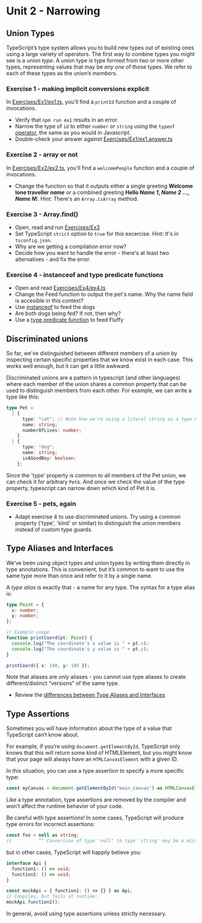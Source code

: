 # Unit 2 - Narrowing

## Union Types

TypeScript’s type system allows you to build new types out of existing ones using a large variety of operators. The first way to combine types you might see is a _union type_. A union type is type formed from two or more other types, representing values that may be _any one_ of those types. We refer to each of these types as the union’s _members_.

### Exercise 1 - making implicit conversions explicit

In [Exercises/Ex1/ex1.ts](https://github.com/red-gate/level-up-academy/blob/main/web-training/TypeScript/Unit%202%20-%20Narrowing/Exercises/Ex1/ex1.ts), you'll find a `printId` function and a couple of invocations.

- Verify that `npm run ex1` results in an error.
- Narrow the type of `id` to either `number` or `string` using the `typeof` [operator](https://www.typescriptlang.org/docs/handbook/2/typeof-types.html), the same as you would in Javascript.
- Double-check your answer against [Exercises/Ex1/ex1.answer.ts](https://github.com/red-gate/level-up-academy/blob/main/web-training/TypeScript/Unit%202%20-%20Narrowing/Exercises/Ex1/ex1.answer.ts)

### Exercise 2 - array or not

In [Exercises/Ex2/ex2.ts](https://github.com/red-gate/level-up-academy/blob/main/web-training/TypeScript/Unit%202%20-%20Narrowing/Exercises/Ex2/ex2.ts), you'll find a `welcomePeople` function and a couple of invocations.

- Change the function so that it outputs either a single greeting **Welcome lone traveller _name_** or a combined greeting **Hello _Name 1_, _Name 2_ ..., _Name N_!**. Hint: There's an `Array.isArray` method.

### Exercise 3 - Array.find()

- Open, read and run [Exercises/Ex3](https://github.com/red-gate/level-up-academy/blob/main/web-training/TypeScript/Unit%202%20-%20Narrowing/Exercises/Ex3)
- Set TypeScript `strict` option to `true` for this excercise. Hint: It's in `tsconfig.json`.
- Why are we getting a compilation error now?
- Decide how you want to handle the error - there's at least two alternatives - and fix the error.

### Exercise 4 - instanceof and type predicate functions

- Open and read [Exercises/Ex4/ex4.ts](https://github.com/red-gate/level-up-academy/blob/main/web-training/TypeScript/Unit%202%20-%20Narrowing/Exercises/Ex4/ex4.ts)
- Change the Feed function to output the pet's name. Why the name field is accesible in this context?
- Use [instanceof](https://www.typescriptlang.org/docs/handbook/2/narrowing.html#instanceof-narrowing) to feed the dogs
- Are both dogs being fed? If not, then why?
- Use a [type predicate function](https://www.typescriptlang.org/docs/handbook/2/narrowing.html#using-type-predicates) to feed Fluffy

## Discriminated unions

So far, we've distinguished between different members of a union by inspecting certain specific properties that we know exist in each case. This works well enough, but it can get a little awkward.

Discriminated unions are a pattern in typescript (and other languages) where each member of the union shares a common property that can be used to distinguish members from each other. For example, we can write a type like this:

```ts
type Pet =
  | {
      type: "cat"; // Note how we're using a literal string as a type here
      name: string;
      numberOfLives: number;
    }
  | {
      type: "dog";
      name: string;
      isAGoodBoy: boolean;
    };
```

Since the 'type' property is common to all members of the Pet union, we can check it for arbitrary `Pet`s. And once we check the value of the type property, typescript can narrow down which kind of Pet it is.

### Exercise 5 - pets, again

- Adapt exercise 4 to use discriminated unions. Try using a common property ('type', 'kind' or similar) to distinguish the union members instead of custom type guards.

## Type Aliases and Interfaces

We’ve been using object types and union types by writing them directly in type annotations. This is convenient, but it’s common to want to use the same type more than once and refer to it by a single name.

A _type alias_ is exactly that - a name for any type. The syntax for a type alias is:

```ts
type Point = {
  x: number;
  y: number;
};

// Example usage
function printCoord(pt: Point) {
  console.log("The coordinate's x value is " + pt.x);
  console.log("The coordinate's y value is " + pt.y);
}

printCoord({ x: 100, y: 100 });
```

Note that aliases are _only_ aliases - you cannot use type aliases to create different/distinct “versions” of the same type.

- Review the [differences between Type Aliases and Interfaces](https://www.typescriptlang.org/docs/handbook/2/everyday-types.html#differences-between-type-aliases-and-interfaces)

## Type Assertions

Sometimes you will have information about the type of a value that TypeScript can’t know about.

For example, if you’re using `document.getElementById`, TypeScript only knows that this will return some kind of HTMLElement, but you might know that your page will always have an `HTMLCanvasElement` with a given ID.

In this situation, you can use a type assertion to specify a more specific type:

```ts
const myCanvas = document.getElementById("main_canvas") as HTMLCanvasElement;
```

Like a type annotation, type assertions are removed by the compiler and won’t affect the runtime behavior of your code.

Be careful with type assertions! In some cases, TypeScript will produce type errors for incorrect assertions:

```ts
const foo = null as string;
//          ^^ Conversion of type 'null' to type 'string' may be a mistake because neither type sufficiently overlaps with the other. If this was intentional, convert the expression to 'unknown' first.
```

but in other cases, TypeScript will happily believe you:

```ts
interface Api {
  function1: () => void;
  function2: () => void;
}

const mockApi = { function1: () => {} } as Api;
// Compiles, but fails at runtime:
mockApi.function2();
```

In general, avoid using type assertions unless strictly necessary.
